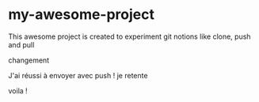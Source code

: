 # my-awesome-project

This awesome project is created to experiment git notions like clone, push and pull

changement

J'ai réussi à envoyer avec push ! je retente

voila !
